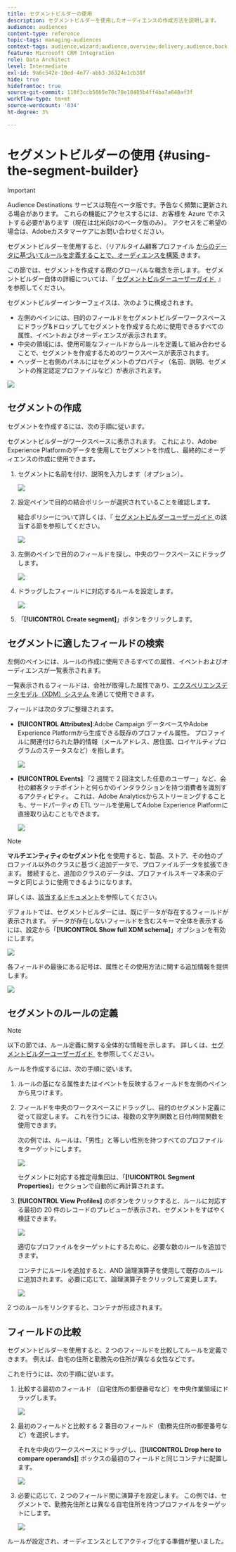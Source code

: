 ```yaml
---
title: セグメントビルダーの使用
description: セグメントビルダーを使用したオーディエンスの作成方法を説明します。
audience: audiences
content-type: reference
topic-tags: managing-audiences
context-tags: audience,wizard;audience,overview;delivery,audience,back
feature: Microsoft CRM Integration
role: Data Architect
level: Intermediate
exl-id: 9a6c542e-10ed-4e77-abb3-36324e1cb38f
hide: true
hidefromtoc: true
source-git-commit: 110f3ccb5865e70c78e18485b4ff4ba7a648af3f
workflow-type: tm+mt
source-wordcount: '834'
ht-degree: 3%

---
```


# セグメントビルダーの使用 {#using-the-segment-builder}

>[!IMPORTANT]
>
>Audience Destinations サービスは現在ベータ版です。予告なく頻繁に更新される場合があります。 これらの機能にアクセスするには、お客様を Azure でホストする必要があります（現在は北米向けのベータ版のみ）。 アクセスをご希望の場合は、Adobeカスタマーケアにお問い合わせください。

セグメントビルダーを使用すると、（リアルタイム顧客プロファイル [&#x200B; からのデータに基づいてルールを定義することで、オーディエンスを構築 &#x200B;](https://experienceleague.adobe.com/docs/experience-platform/profile/home.html?lang=ja) きます。

この節では、セグメントを作成する際のグローバルな概念を示します。 セグメントビルダー自体の詳細については、『 [&#x200B; セグメントビルダーユーザーガイド &#x200B;](https://experienceleague.adobe.com/docs/experience-platform/segmentation/ui/overview.html?lang=ja) 』を参照してください。

セグメントビルダーインターフェイスは、次のように構成されます。

* 左側のペインには、目的のフィールドをセグメントビルダーワークスペースにドラッグ&amp;ドロップしてセグメントを作成するために使用できるすべての属性、イベントおよびオーディエンスが表示されます。
* 中央の領域には、使用可能なフィールドからルールを定義して組み合わせることで、セグメントを作成するためのワークスペースが表示されます。
* ヘッダーと右側のパネルにはセグメントのプロパティ（名前、説明、セグメントの推定認定プロファイルなど）が表示されます。

![](assets/aep_audiences_interface.png)

## セグメントの作成

セグメントを作成するには、次の手順に従います。

セグメントビルダーがワークスペースに表示されます。 これにより、Adobe Experience Platformのデータを使用してセグメントを作成し、最終的にオーディエンスの作成に使用できます。

1. セグメントに名前を付け、説明を入力します（オプション）。

   ![](assets/aep_audiences_creation_edit_name.png)

1. 設定ペインで目的の結合ポリシーが選択されていることを確認します。

   結合ポリシーについて詳しくは、『 [&#x200B; セグメントビルダーユーザーガイド &#x200B;](https://experienceleague.adobe.com/docs/experience-platform/segmentation/ui/overview.html?lang=ja) の該当する節を参照してください。

   ![](assets/aep_audiences_mergepolicy.png)

1. 左側のペインで目的のフィールドを探し、中央のワークスペースにドラッグします。

   ![](assets/aep_audiences_dragfield.png)

1. ドラッグしたフィールドに対応するルールを設定します。

   ![](assets/aep_audiences_configure_rules.png)

1. 「**[!UICONTROL Create segment]**」ボタンをクリックします。

## セグメントに適したフィールドの検索

左側のペインには、ルールの作成に使用できるすべての属性、イベントおよびオーディエンスが一覧表示されます。

一覧表示されるフィールドは、会社が取得した属性であり、[&#x200B; エクスペリエンスデータモデル（XDM）システム &#x200B;](https://experienceleague.adobe.com/docs/experience-platform/xdm/home.html?lang=ja) を通じて使用できます。

フィールドは次のタブに整理されます。

* **[!UICONTROL Attributes]**:Adobe Campaign データベースやAdobe Experience Platformから生成できる既存のプロファイル属性。 プロファイルに関連付けられた静的情報（メールアドレス、居住国、ロイヤルティプログラムのステータスなど）を指します。

  ![](assets/aep_audiences_attributestab.png)

* **[!UICONTROL Events]**:「2 週間で 2 回注文した任意のユーザー」など、会社の顧客タッチポイントと何らかのインタラクションを持つ消費者を識別するアクティビティ。 これは、Adobe Analyticsからストリーミングすることも、サードパーティの ETL ツールを使用してAdobe Experience Platformに直接取り込むこともできます。

  ![](assets/aep_audiences_eventstab.png)

>[!NOTE]
>
>**マルチエンティティのセグメント化** を使用すると、製品、ストア、その他のプロファイル以外のクラスに基づく追加データで、プロファイルデータを拡張できます。 接続すると、追加のクラスのデータは、プロファイルスキーマ本来のデータと同じように使用できるようになります。
>
>詳しくは、[該当するドキュメント](https://experienceleague.adobe.com/docs/experience-platform/segmentation/multi-entity-segmentation.html?lang=ja)を参照してください。

デフォルトでは、セグメントビルダーには、既にデータが存在するフィールドが表示されます。 データが存在しないフィールドを含むスキーマ全体を表示するには、設定から「**[!UICONTROL Show full XDM schema]**」オプションを有効にします。

![](assets/aep_audiences_populatedfields.png)

各フィールドの最後にある記号は、属性とその使用方法に関する追加情報を提供します。

![](assets/aep_audiences_isymbol.png)

## セグメントのルールの定義

>[!NOTE]
>
>以下の節では、ルール定義に関する全体的な情報を示します。 詳しくは、[&#x200B; セグメントビルダーユーザーガイド &#x200B;](https://experienceleague.adobe.com/docs/experience-platform/segmentation/ui/overview.html?lang=ja) を参照してください。

ルールを作成するには、次の手順に従います。

1. ルールの基になる属性またはイベントを反映するフィールドを左側のペインから見つけます。

1. フィールドを中央のワークスペースにドラッグし、目的のセグメント定義に従って設定します。 これを行うには、複数の文字列関数と日付/時間関数を使用できます。

   次の例では、ルールは、「男性」と等しい性別を持つすべてのプロファイルをターゲットにします。

   ![](assets/aep_audiences_malegender.png)

   セグメントに対応する推定母集団は、「**[!UICONTROL Segment Properties]**」セクションで自動的に再計算されます。

1. **[!UICONTROL View Profiles]** のボタンをクリックすると、ルールに対応する最初の 20 件のレコードのプレビューが表示され、セグメントをすばやく検証できます。

   ![](assets/aep_audiences_samplepreview.png)

   適切なプロファイルをターゲットにするために、必要な数のルールを追加できます。

   コンテナにルールを追加すると、AND 論理演算子を使用して既存のルールに追加されます。 必要に応じて、論理演算子をクリックして変更します。

   ![](assets/aep_audiences_andoperator.png)

2 つのルールをリンクすると、コンテナが形成されます。

## フィールドの比較

セグメントビルダーを使用すると、2 つのフィールドを比較してルールを定義できます。 例えば、自宅の住所と勤務先の住所が異なる女性などです。

これを行うには、次の手順に従います。

1. 比較する最初のフィールド （自宅住所の郵便番号など）を中央作業領域にドラッグします。

   ![](assets/aep_audiences_comparing_1.png)

1. 最初のフィールドと比較する 2 番目のフィールド（勤務先住所の郵便番号など）を選択します。

   それを中央のワークスペースにドラッグし、[**[!UICONTROL Drop here to compare operands]**] ボックスの最初のフィールドと同じコンテナに配置します。

   ![](assets/aep_audiences_comparing_2.png)

1. 必要に応じて、2 つのフィールド間に演算子を設定します。 この例では、セグメントで、勤務先住所とは異なる自宅住所を持つプロファイルをターゲットにします。

   ![](assets/aep_audiences_comparing_3.png)

ルールが設定され、オーディエンスとしてアクティブ化する準備が整いました。
